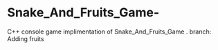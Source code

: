 # Snake_And_Fruits_Game-
C++ console game implimentation of Snake_And_Fruits_Game .
branch: Adding fruits
